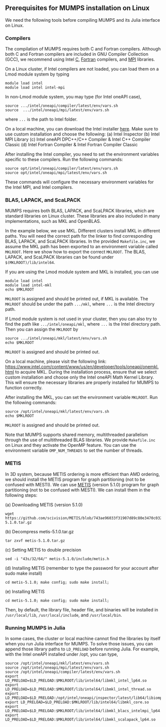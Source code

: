 ## Prerequisites for MUMPS installation on Linux

We need the following tools before compiling MUMPS and its Julia interface on Linux.

### Compilers 

The compilation of MUMPS requires both C and Fortran compilers. Although both C and Fortran compilers are included in GNU Compiler Collection (GCC), we recommend using Intel [C](https://www.intel.com/content/www/us/en/developer/tools/oneapi/dpc-compiler.html#gs.gtmcma), [Fortran](https://www.intel.com/content/www/us/en/developer/tools/oneapi/fortran-compiler.html#gs.gtma2f) compilers, and [MPI](https://www.intel.com/content/www/us/en/developer/tools/oneapi/mpi-library.html#gs.gtmtr3) libraries.

On a Linux cluster, if Intel compilers are not loaded, you can load them on a Lmod module system by typing
```shell
module load intel
module load intel intel-mpi
```
In non-Lmod module system, you may type (for Intel oneAPI case),
```shell
source .../intel/oneapi/compiler/latest/env/vars.sh
source  .../intel/oneapi/mpi/latest/env/vars.sh
```
where `...` is the path to Intel folder.



On a local machine, you can download the Intel installer [here](https://www.intel.com/content/www/us/en/developer/tools/oneapi/hpc-toolkit.html). Make sure to use custom installation and choose the following: 
	(a) Intel Inspector
	(b) Intel MPI Library
	(c) Intel oneAPI DPC++/C++ Compiler \& Intel C++ Compiler Classic
	(d) Intel Fortran Compiler \& Intel Fortran Compiler Classic        

After installing the Intel compiler, you need to set the environment variables specific to these compilers. Run the following commands:

```shell
source opt/intel/oneapi/compiler/latest/env/vars.sh
source opt/intel/oneapi/mpi/latest/env/vars.sh
```

These commands will configure the necessary environment variables for the Intel MPI, and Intel compilers.

### BLAS, LAPACK, and ScaLPACK

MUMPS requires both BLAS, LAPACK, and ScaLPACK libraries, which are standard libraries on Linux cluster. These libraries are also included in many implementations, such as MKL and OpenBLAS. 

In the example below, we use MKL. Different clusters install MKL in different paths. You will need the correct path for the linker to find corresponding BLAS, LAPACK, and ScaLPACK libraries. In the provided `Makefile.inc`, we assume the MKL path has been exported to an environment variable called `MKLROOT`. Here we show how to export the correct `MKLROOT`. The BLAS, LAPACK, and ScaLPACK libraries can be found under `$(MKLROOT)/lib/intel64`. 

If you are using the Lmod module system and MKL is installed, you can use 

```shell
module load intel
module load intel-mkl
echo $MKLROOT
```

`MKLROOT`  is assigned and should be printed out, if MKL is available. The `MKLROOT` should be under the path `.../mkl`, where `...` is the Intel directory path.

If Lmod module system is not used in your cluster, then you can also try to find the path like `.../intel/oneapi/mkl`, where `...` is the Intel directory path. Then you can assign the `MKLROOT` by 

```shell
source .../intel/oneapi/mkl/latest/env/vars.sh
echo $MKLROOT
```

`MKLROOT`  is assigned and should be printed out.

On a local machine, please visit the following link: https://www.intel.com/content/www/us/en/developer/tools/oneapi/onemkl.html to acquire MKL. During the installation process, ensure that we select custom installation and choose only the Intel oneAPI Math Kernel Library. This will ensure the necessary libraries are properly installed for MUMPS to function correctly.

After installing the MKL, you can set the environment variable `MKLROOT`. Run the following commands:

```shell
source /opt/intel/oneapi/mkl/latest/env/vars.sh
echo $MKLROOT
```

`MKLROOT`  is assigned and should be printed out.



Note that MUMPS supports shared memory, multithreaded parallelism through the use of multithreaded
BLAS libraries. We provide `Makefile.inc` on Linux and they activate the OpenMP feature. You can use the environment variable `OMP_NUM_THREADS` to set the number of threads.

### METIS

In 3D system, because METIS ordering is more efficient than AMD ordering, we should install the METIS program for graph partitioning (not to be confused with MESTI).  We can use [METIS](https://github.com/scivision/METIS/tree/743ae96033f31907d89c80e3470c0325e9a97f7b) (version 5.1.0) program for graph partitioning (not to be confused with MESTI). We can install them in the following steps:

(a) Downloading METIS (version 5.1.0)

```shell
wget https://github.com/scivision/METIS/blob/743ae96033f31907d89c80e3470c0325e9a97f7b/archive/metis-5.1.0.tar.gz
```

(b) Decompress metis-5.1.0.tar.gz

```shell
tar zxvf metis-5.1.0.tar.gz
```

(c) Setting METIS to double precision

```shell
sed -i "43s/32/64/" metis-5.1.0/include/metis.h
```

(d) Installing METIS (remember to type the password for your account after sudo make install)

```shell
cd metis-5.1.0; make config; sudo make install;
```

(e) Installing METIS

```shell
cd metis-5.1.0; make config; sudo make install;
```

Then, by default, the library file, header file, and binaries will be installed in `/usr/local/lib`, `/usr/local/include`, and `/usr/local/bin`.

### Running MUMPS in Julia

In some cases, the cluster or local machine cannot find the libraries by itself when you run Julia interface for MUMPS. To solve those issues, you can append those library paths to `LD_PRELOAD` before running Julia. For example, with the Intel oneAPI installed under /opt, you can type,

```shell
source /opt/intel/oneapi/mkl/latest/env/vars.sh
source /opt/intel/oneapi/mpi/latest/env/vars.sh
source /opt/intel/oneapi/compiler/latest/env/vars.sh
export LD_PRELOAD=$LD_PRELOAD:$MKLROOT/lib/intel64/libmkl_intel_lp64.so
export LD_PRELOAD=$LD_PRELOAD:$MKLROOT/lib/intel64/libmkl_intel_thread.so
export LD_PRELOAD=$LD_PRELOAD:/opt/intel/oneapi/inspector/latest/lib64/libiomp5.so
export LD_PRELOAD=$LD_PRELOAD:$MKLROOT/lib/intel64/libmkl_core.so
export LD_PRELOAD=$LD_PRELOAD:$MKLROOT/lib/intel64/libmkl_blacs_intelmpi_lp64.so
export LD_PRELOAD=$LD_PRELOAD:$MKLROOT/lib/intel64/libmkl_scalapack_lp64.so
```



